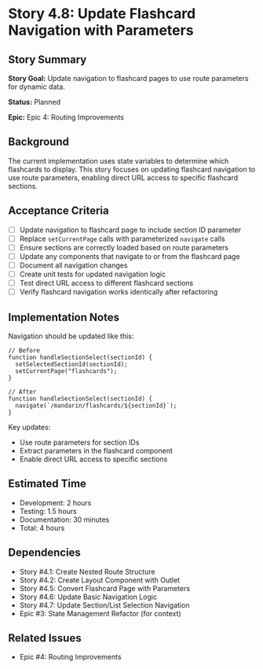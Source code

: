 # Story 4.8: Update Flashcard Navigation with Parameters

## Story Summary

**Story Goal:** Update navigation to flashcard pages to use route parameters for dynamic data.

**Status:** Planned

**Epic:** Epic 4: Routing Improvements

## Background

The current implementation uses state variables to determine which flashcards to display. This story focuses on updating flashcard navigation to use route parameters, enabling direct URL access to specific flashcard sections.

## Acceptance Criteria

- [ ] Update navigation to flashcard page to include section ID parameter
- [ ] Replace `setCurrentPage` calls with parameterized `navigate` calls
- [ ] Ensure sections are correctly loaded based on route parameters
- [ ] Update any components that navigate to or from the flashcard page
- [ ] Document all navigation changes
- [ ] Create unit tests for updated navigation logic
- [ ] Test direct URL access to different flashcard sections
- [ ] Verify flashcard navigation works identically after refactoring

## Implementation Notes

Navigation should be updated like this:

```tsx
// Before
function handleSectionSelect(sectionId) {
  setSelectedSectionId(sectionId);
  setCurrentPage("flashcards");
}

// After
function handleSectionSelect(sectionId) {
  navigate(`/mandarin/flashcards/${sectionId}`);
}
```

Key updates:

- Use route parameters for section IDs
- Extract parameters in the flashcard component
- Enable direct URL access to specific sections

## Estimated Time

- Development: 2 hours
- Testing: 1.5 hours
- Documentation: 30 minutes
- Total: 4 hours

## Dependencies

- Story #4.1: Create Nested Route Structure
- Story #4.2: Create Layout Component with Outlet
- Story #4.5: Convert Flashcard Page with Parameters
- Story #4.6: Update Basic Navigation Logic
- Story #4.7: Update Section/List Selection Navigation
- Epic #3: State Management Refactor (for context)

## Related Issues

- Epic #4: Routing Improvements
